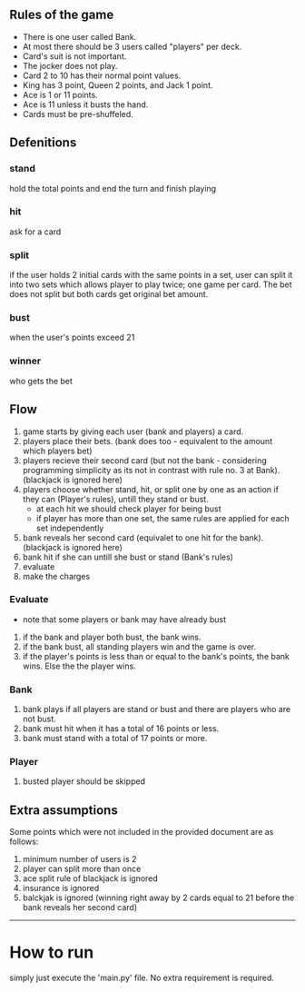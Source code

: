 ## Rules of the game
- There is one user called Bank. 
- At most there should be 3 users called "players" per deck.
- Card's suit is not important.
- The jocker does not play.
- Card 2 to 10 has their normal point values.
- King has 3 point, Queen 2 points, and Jack 1 point.
- Ace is 1 or 11 points. 
- Ace is 11 unless it busts the hand.
- Cards must be pre-shuffeled.


## Defenitions
### stand
hold the total points and end the turn and finish playing

### hit
ask for a card  

### split
if the user holds 2 initial cards with the same points in a set, user can split it into two sets which allows player to play twice; one game per card. The bet does not split but both cards get original bet amount.  

### bust
when the user's points exceed 21

### winner
who gets the bet  


## Flow
1. game starts by giving each user (bank and players) a card.
2. players place their bets. (bank does too - equivalent to the amount which players bet)
3. players recieve their second card (but not the bank - considering programming simplicity as its not in contrast with rule no. 3 at Bank). (blackjack is ignored here)
4. players choose whether stand, hit, or split one by one as an action if they can (Player's rules), untill they stand or bust.  
    - at each hit we should check player for being bust
    - if player has more than one set, the same rules are applied for each set independently
5. bank reveals her second card (equivalet to one hit for the bank). (blackjack is ignored here)
6. bank hit if she can untill she bust or stand (Bank's rules)
7. evaluate
8. make the charges


### Evaluate
- note that some players or bank may have already bust
1. if the bank and player both bust, the bank wins.
2. if the bank bust, all standing players win and the game is over.
3. if the player's points is less than or equal to the bank's points, the bank wins. Else the the player wins.


### Bank
1. bank plays if all players are stand or bust and there are players who are not bust.
2. bank must hit when it has a total of 16 points or less.
3. bank must stand with a total of 17 points or more.


### Player
1. busted player should be skipped 


## Extra assumptions
Some points which were not included in the provided document are as follows:
1. minimum number of users is 2
2. player can split more than once 
3. ace split rule of blackjack is ignored
4. insurance is ignored
5. balckjak is ignored (winning right away by 2 cards equal to 21 before the bank reveals her second card)

-----

# How to run
simply just execute the 'main.py' file. No extra requirement is required.